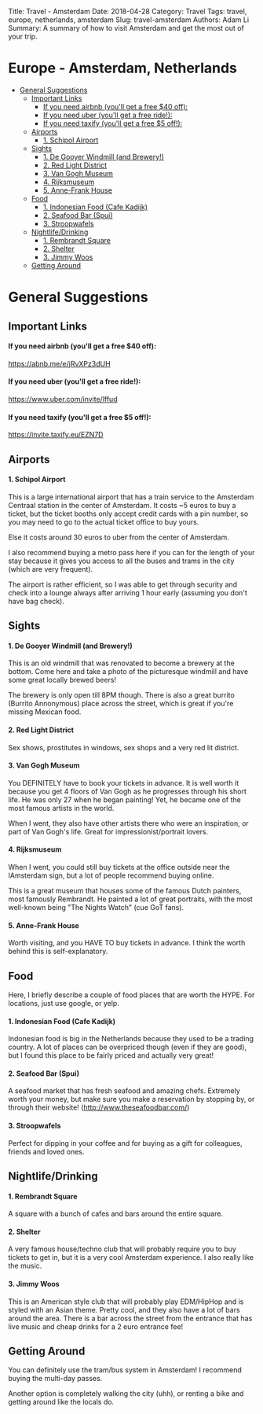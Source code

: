 Title: Travel - Amsterdam
Date: 2018-04-28
Category: Travel
Tags: travel, europe, netherlands, amsterdam
Slug: travel-amsterdam
Authors: Adam Li
Summary: A summary of how to visit Amsterdam and get the most out of your trip.

# Europe - Amsterdam, Netherlands
<!-- MarkdownTOC autolink="true" -->

- [General Suggestions](#general-suggestions)
    - [Important Links](#important-links)
        - [If you need airbnb \(you'll get a free $40 off\):](#if-you-need-airbnb-youll-get-a-free-%2440-off)
        - [If you need uber \(you'll get a free ride!\):](#if-you-need-uber-youll-get-a-free-ride)
        - [If you need taxify \(you'll get a free $5 off!\):](#if-you-need-taxify-youll-get-a-free-%245-off)
    - [Airports](#airports)
        - [1. Schipol Airport](#1-schipol-airport)
    - [Sights](#sights)
        - [1. De Gooyer Windmill \(and Brewery!\)](#1-de-gooyer-windmill-and-brewery)
        - [2. Red Light District](#2-red-light-district)
        - [3. Van Gogh Museum](#3-van-gogh-museum)
        - [4. Rijksmuseum](#4-rijksmuseum)
        - [5. Anne-Frank House](#5-anne-frank-house)
    - [Food](#food)
        - [1. Indonesian Food \(Cafe Kadijk\)](#1-indonesian-food-cafe-kadijk)
        - [2. Seafood Bar \(Spui\)](#2-seafood-bar-spui)
        - [3. Stroopwafels](#3-stroopwafels)
    - [Nightlife/Drinking](#nightlifedrinking)
        - [1. Rembrandt Square](#1-rembrandt-square)
        - [2. Shelter](#2-shelter)
        - [3. Jimmy Woos](#3-jimmy-woos)
    - [Getting Around](#getting-around)

<!-- /MarkdownTOC -->

# General Suggestions

## Important Links
#### If you need airbnb (you'll get a free $40 off):
<a href="https://abnb.me/e/jRvXPz3dUH">https://abnb.me/e/jRvXPz3dUH</a>
#### If you need uber (you'll get a free ride!):
<a href="https://www.uber.com/invite/lffud">https://www.uber.com/invite/lffud</a>
#### If you need taxify (you'll get a free $5 off!):
<a href="https://invite.taxify.eu/EZN7D">https://invite.taxify.eu/EZN7D</a>

## Airports
#### 1. Schipol Airport 
This is a large international airport that has a train service to the Amsterdam Centraal station in the center of Amsterdam. It costs ~5 euros to buy a ticket, but the ticket booths only accept credit cards with a pin number, so you may need to go to the actual ticket office to buy yours.

Else it costs around 30 euros to uber from the center of Amsterdam.

I also recommend buying a metro pass here if you can for the length of your stay because it gives you access to all the buses and trams in the city (which are very frequent).

The airport is rather efficient, so I was able to get through security and check into a lounge always after arriving 1 hour early (assuming you don't have bag check).

## Sights
#### 1. De Gooyer Windmill (and Brewery!)
This is an old windmill that was renovated to become a brewery at the bottom. Come here and take a photo of the picturesque windmill and have some great locally brewed beers! 

The brewery is only open till 8PM though. There is also a great burrito (Burrito Annonymous) place across the street, which is great if you're missing Mexican food.

#### 2. Red Light District
Sex shows, prostitutes in windows, sex shops and a very red lit district.

#### 3. Van Gogh Museum
You DEFINITELY have to book your tickets in advance. It is well worth it because you get 4 floors of Van Gogh as he progresses through his short life. He was only 27 when he began painting! Yet, he became one of the most famous artists in the world.

When I went, they also have other artists there who were an inspiration, or part of Van Gogh's life. Great for impressionist/portrait lovers.

#### 4. Rijksmuseum
When I went, you could still buy tickets at the office outside near the IAmsterdam sign, but a lot of people recommend buying online.

This is a great museum that houses some of the famous Dutch painters, most famously Rembrandt. He painted a lot of great portraits, with the most well-known being "The Nights Watch" (cue GoT fans).

#### 5. Anne-Frank House
Worth visiting, and you HAVE TO buy tickets in advance. I think the worth behind this is self-explanatory.

## Food
Here, I briefly describe a couple of food places that are worth the HYPE. For locations, just use google, or yelp.

#### 1. Indonesian Food (Cafe Kadijk)
Indonesian food is big in the Netherlands because they used to be a trading country. A lot of places can be overpriced though (even if they are good), but I found this place to be fairly priced and actually very great!

#### 2. Seafood Bar (Spui)
A seafood market that has fresh seafood and amazing chefs. Extremely worth your money, but make sure you make a reservation by stopping by, or through their website! (http://www.theseafoodbar.com/)

#### 3. Stroopwafels 
Perfect for dipping in your coffee and for buying as a gift for colleagues, friends and loved ones.

## Nightlife/Drinking
#### 1. Rembrandt Square
A square with a bunch of cafes and bars around the entire square.

#### 2. Shelter
A very famous house/techno club that will probably require you to buy tickets to get in, but it is a very cool Amsterdam experience. I also really like the music. 

#### 3. Jimmy Woos
This is an American style club that will probably play EDM/HipHop and is styled with an Asian theme. Pretty cool, and they also have a lot of bars around the area. There is a bar across the street from the entrance that has live music and cheap drinks for a 2 euro entrance fee!

## Getting Around
You can definitely use the tram/bus system in Amsterdam! I recommend buying the multi-day passes. 

Another option is completely walking the city (uhh), or renting a bike and getting around like the locals do.
